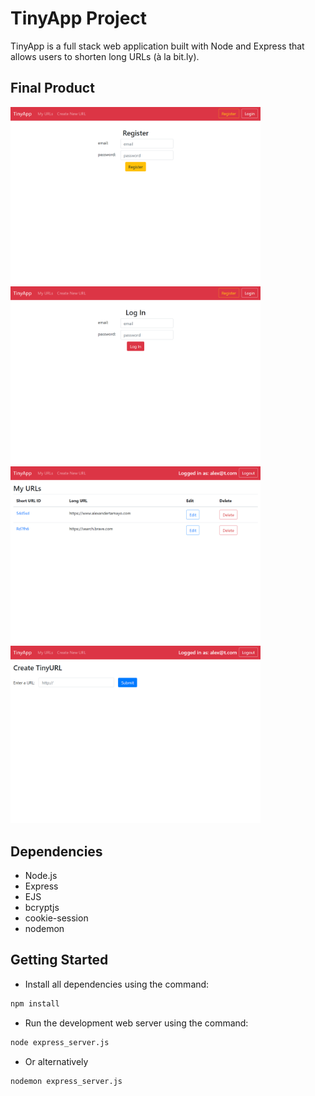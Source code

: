 # TinyApp Project

TinyApp is a full stack web application built with Node and Express that allows users to shorten long URLs (à la bit.ly).

## Final Product

<img src="./docs/register-page.png" title="" width="400"/>
<img src="./docs/login-page.png" title="" width="400"/>
<img src="./docs/my-url-page.png" title="" width="400"/>
<img src="./docs/new-edit-url.png" title="" width="400"/>


## Dependencies

- Node.js
- Express
- EJS
- bcryptjs
- cookie-session
- nodemon

## Getting Started

- Install all dependencies using the command:

```bash
npm install
```

- Run the development web server using the command:

```bash
node express_server.js
```

- Or alternatively

```bash
nodemon express_server.js
```